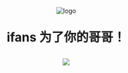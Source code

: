 <p align="center">
	<img alt="logo" src="https://www.hjxsuper.top/img/ifans.png">
</p>
<h1 align="center" style="margin: 30px 0 30px; font-weight: bold;">ifans 为了你的哥哥！</h1>
<p align="center">
	<a href="https://github.com/JasonSuper/ifans"><img src="https://img.shields.io/github/license/mashape/apistatus.svg"></a>
</p>